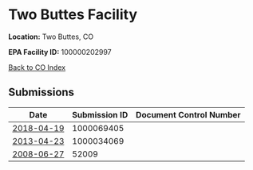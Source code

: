 # Two Buttes Facility

**Location:** Two Buttes, CO

**EPA Facility ID:** 100000202997

[Back to CO Index](../../index.md)

## Submissions

| Date | Submission ID | Document Control Number |
|------|--------------|-------------------------|
| [2018-04-19](submissions/1000069405.md) | 1000069405 |  |
| [2013-04-23](submissions/1000034069.md) | 1000034069 |  |
| [2008-06-27](submissions/52009.md) | 52009 |  |
